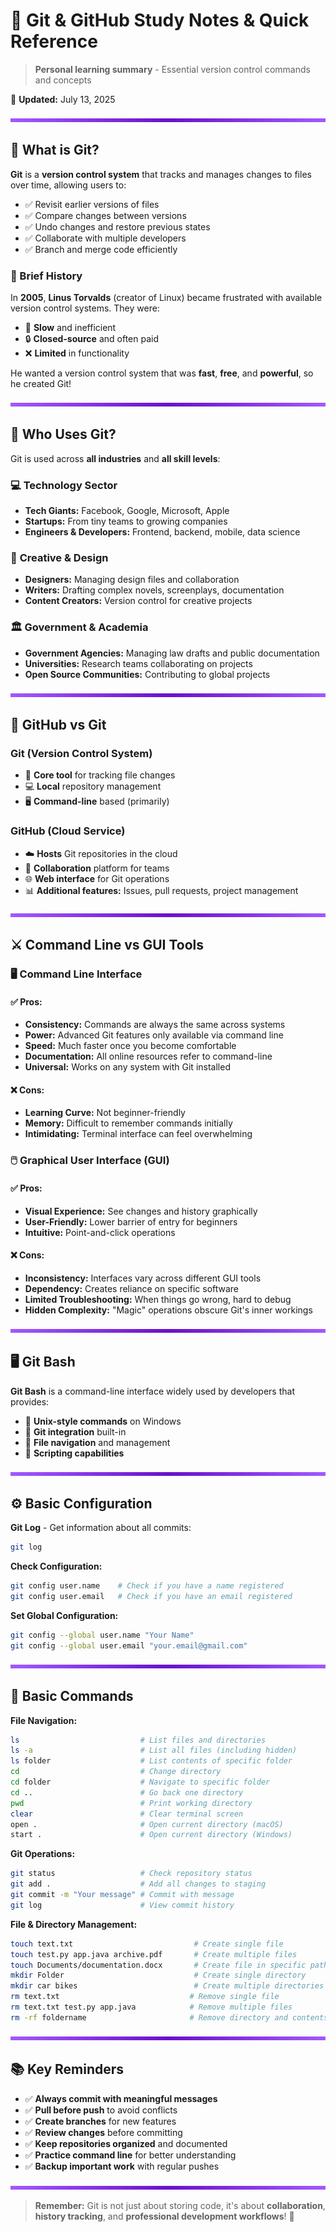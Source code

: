 # 🚀 Git & GitHub Study Notes & Quick Reference

> **Personal learning summary** - Essential version control commands and concepts

📅 **Updated:** July 13, 2025

<img src="purple-divisor.svg" width="100%" height="6" alt="Purple divider">

## 🎯 What is Git?

**Git** is a **version control system** that tracks and manages changes to files over time, allowing users to:
- ✅ Revisit earlier versions of files
- ✅ Compare changes between versions  
- ✅ Undo changes and restore previous states
- ✅ Collaborate with multiple developers
- ✅ Branch and merge code efficiently

### 📜 Brief History
In **2005**, **Linus Torvalds** (creator of Linux) became frustrated with available version control systems. They were:
- 🐌 **Slow** and inefficient
- 🔒 **Closed-source** and often paid
- ❌ **Limited** in functionality

He wanted a version control system that was **fast**, **free**, and **powerful**, so he created Git!

<img src="purple-divisor.svg" width="100%" height="6" alt="Purple divider">

## 👥 Who Uses Git?

Git is used across **all industries** and **all skill levels**:

### 💻 **Technology Sector**
- **Tech Giants:** Facebook, Google, Microsoft, Apple
- **Startups:** From tiny teams to growing companies
- **Engineers & Developers:** Frontend, backend, mobile, data science

### 🎨 **Creative & Design**
- **Designers:** Managing design files and collaboration
- **Writers:** Drafting complex novels, screenplays, documentation
- **Content Creators:** Version control for creative projects

### 🏛️ **Government & Academia**
- **Government Agencies:** Managing law drafts and public documentation
- **Universities:** Research teams collaborating on projects
- **Open Source Communities:** Contributing to global projects

<img src="purple-divisor.svg" width="100%" height="6" alt="Purple divider">

## 🐙 GitHub vs Git

### **Git** (Version Control System)
- 🔧 **Core tool** for tracking file changes
- 💻 **Local** repository management
- 🖥️ **Command-line** based (primarily)

### **GitHub** (Cloud Service)
- ☁️ **Hosts** Git repositories in the cloud
- 🤝 **Collaboration** platform for teams
- 🌐 **Web interface** for Git operations
- 📊 **Additional features:** Issues, pull requests, project management

<img src="purple-divisor.svg" width="100%" height="6" alt="Purple divider">

## ⚔️ Command Line vs GUI Tools

### 🖥️ **Command Line Interface**

#### ✅ **Pros:**
- **Consistency:** Commands are always the same across systems
- **Power:** Advanced Git features only available via command line
- **Speed:** Much faster once you become comfortable
- **Documentation:** All online resources refer to command-line
- **Universal:** Works on any system with Git installed

#### ❌ **Cons:**
- **Learning Curve:** Not beginner-friendly
- **Memory:** Difficult to remember commands initially
- **Intimidating:** Terminal interface can feel overwhelming

### 🖱️ **Graphical User Interface (GUI)**

#### ✅ **Pros:**
- **Visual Experience:** See changes and history graphically
- **User-Friendly:** Lower barrier of entry for beginners
- **Intuitive:** Point-and-click operations

#### ❌ **Cons:**
- **Inconsistency:** Interfaces vary across different GUI tools
- **Dependency:** Creates reliance on specific software
- **Limited Troubleshooting:** When things go wrong, hard to debug
- **Hidden Complexity:** "Magic" operations obscure Git's inner workings

<img src="purple-divisor.svg" width="100%" height="6" alt="Purple divider">

## 🖥️ Git Bash

**Git Bash** is a command-line interface widely used by developers that provides:
- 🐧 **Unix-style commands** on Windows
- 🚀 **Git integration** built-in
- 📁 **File navigation** and management
- 🔧 **Scripting capabilities**

<img src="purple-divisor.svg" width="100%" height="6" alt="Purple divider">

## ⚙️ Basic Configuration

**Git Log** - Get information about all commits:

```bash
git log
```

**Check Configuration:**

```bash
git config user.name    # Check if you have a name registered
git config user.email   # Check if you have an email registered
```

**Set Global Configuration:**

```bash
git config --global user.name "Your Name"
git config --global user.email "your.email@gmail.com"
```

<img src="purple-divisor.svg" width="100%" height="6" alt="Purple divider">

## 🔧 Basic Commands

**File Navigation:**

```bash
ls                           # List files and directories
ls -a                        # List all files (including hidden)
ls folder                    # List contents of specific folder
cd                           # Change directory
cd folder                    # Navigate to specific folder
cd ..                        # Go back one directory
pwd                          # Print working directory
clear                        # Clear terminal screen
open .                       # Open current directory (macOS)
start .                      # Open current directory (Windows)
```

**Git Operations:**

```bash
git status                   # Check repository status
git add .                    # Add all changes to staging
git commit -m "Your message" # Commit with message
git log                      # View commit history
```

**File & Directory Management:**

```bash
touch text.txt                           # Create single file
touch test.py app.java archive.pdf       # Create multiple files
touch Documents/documentation.docx       # Create file in specific path
mkdir Folder                             # Create single directory
mkdir car bikes                          # Create multiple directories
rm text.txt                             # Remove single file
rm text.txt test.py app.java            # Remove multiple files
rm -rf foldername                       # Remove directory and contents
```

<img src="purple-divisor.svg" width="100%" height="6" alt="Purple divider">

## 📚 Key Reminders

- ✅ **Always commit with meaningful messages**
- ✅ **Pull before push** to avoid conflicts
- ✅ **Create branches** for new features
- ✅ **Review changes** before committing
- ✅ **Keep repositories organized** and documented
- ✅ **Practice command line** for better understanding
- ✅ **Backup important work** with regular pushes

<img src="purple-divisor.svg" width="100%" height="6" alt="Purple divider">

> **Remember:** Git is not just about storing code, it's about **collaboration**, **history tracking**, and **professional development workflows**! 🚀
